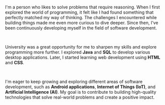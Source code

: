 <p>I'm a person who likes to solve problems that require reasoning. When I first explored the world of programming, it felt like I had found something that perfectly matched my way of thinking. The challenges I encountered while building things made me even more curious to dive deeper. Since then, I've been continuously developing myself in the field of software development.</p>
<br>
<p>University was a great opportunity for me to sharpen my skills and explore programming more further. I explored <b>Java</b> and <b>SQL</b> to develop various desktop applications. Later, I started learning web development using <b>HTML</b> and <b>CSS</b>.</p>
<br>
<p>I'm eager to keep growing and exploring different areas of software development, such as <b>Android applications</b>, <b>Internet of Things (IoT)</b>, and <b>Artificial Intelligence (AI)</b>. My goal is to contribute to building high-quality technologies that solve real-world problems and create a positive impact.</p>